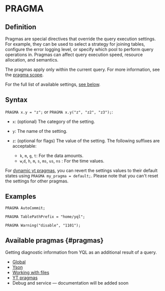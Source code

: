 # PRAGMA

## Definition

Pragmas are special directives that override the query execution settings. For example, they can be used to select a strategy for joining tables, configure the error logging level, or specify which pool to perform query operations in. Pragmas can affect query execution speed, resource allocation, and semantics.

The pragmas apply only within the current query. For more information, see the [pragma scope](global.md#pragmascope).

For the full list of available settings, [see below](#pragmas).

## Syntax

`PRAGMA x.y = "z";` or `PRAGMA x.y("z", "z2", "z3");`:

* `x`: (optional) The category of the setting.
* `y`: The name of the setting.
* `z`: (optional for flags) The value of the setting. The following suffixes are acceptable:

  * `k`, `m`, `g`, `t`: For the data amounts.
  * `w`,`d`, `h`, `m`, `s`, `ms`, `us`, `ns` : For the time values.

For [dynamic yt pragmas](yt.md), you can revert the settings values to their default states using `PRAGMA my_pragma = default;`. Please note that you can't reset the settings for other pragmas.

## Examples

```yql
PRAGMA AutoCommit;
```

```yql
PRAGMA TablePathPrefix = "home/yql";
```

```yql
PRAGMA Warning("disable", "1101");
```


## Available pragmas {#pragmas}

Getting diagnostic information from YQL as an additional result of a query.
* [Global](global.md)
* [Yson](yson.md)
* [Working with files](file.md)
* [YT pragmas](yt.md)
* Debug and service &mdash; documentation will be added soon